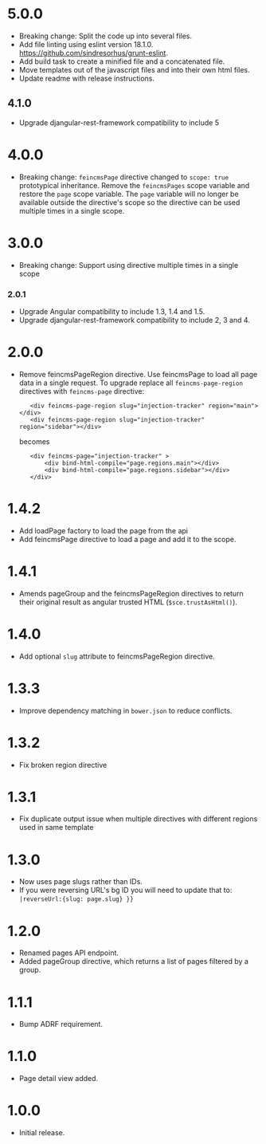 # 5.0.0

* Breaking change: Split the code up into several files.
* Add file linting using eslint version 18.1.0. https://github.com/sindresorhus/grunt-eslint.
* Add build task to create a minified file and a concatenated file.
* Move templates out of the javascript files and into their own html files.
* Update readme with release instructions.

## 4.1.0

* Upgrade djangular-rest-framework compatibility to include 5

# 4.0.0

* Breaking change: `feincmsPage` directive changed to `scope: true` prototypical inheritance. Remove the `feincmsPages` scope variable and restore the `page` scope variable. The `page` variable will no longer be available outside the directive's scope so the directive can be used multiple times in a single scope.

# 3.0.0

* Breaking change: Support using directive multiple times in a single scope

### 2.0.1

* Upgrade Angular compatibility to include 1.3, 1.4 and 1.5.
* Upgrade djangular-rest-framework compatibility to include 2, 3 and 4.

# 2.0.0

* Remove feincmsPageRegion directive. Use feincmsPage to load all page data in a single request.
  To upgrade replace all `feincms-page-region` directives with `feincms-page` directive:
     ```
        <div feincms-page-region slug="injection-tracker" region="main"></div>
        <div feincms-page-region slug="injection-tracker" region="sidebar"></div>
     ```
  becomes 
     ```
        <div feincms-page="injection-tracker" >
            <div bind-html-compile="page.regions.main"></div>
            <div bind-html-compile="page.regions.sidebar"></div>
        </div>
     ```

# 1.4.2

* Add loadPage factory to load the page from the api
* Add feincmsPage directive to load a page and add it to the scope.

# 1.4.1

* Amends pageGroup and the feincmsPageRegion directives to return their original result as angular trusted HTML (`$sce.trustAsHtml()`).

# 1.4.0

* Add optional `slug` attribute to feincmsPageRegion directive.

# 1.3.3

* Improve dependency matching in `bower.json` to reduce conflicts.

# 1.3.2

* Fix broken region directive

# 1.3.1

* Fix duplicate output issue when multiple directives with different regions used in same template

# 1.3.0

* Now uses page slugs rather than IDs.
* If you were reversing URL's bg ID you will need to update that to:
  `|reverseUrl:{slug: page.slug} }}`

# 1.2.0

* Renamed pages API endpoint.
* Added pageGroup directive, which returns a list of pages filtered by a group.

# 1.1.1

* Bump ADRF requirement.

# 1.1.0

* Page detail view added.

# 1.0.0

* Initial release.
